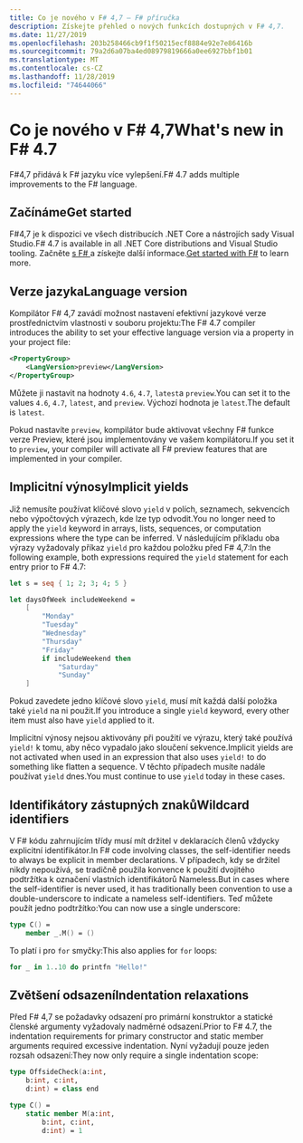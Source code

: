 ```yaml
---
title: Co je nového v F# 4,7 – F# příručka
description: Získejte přehled o nových funkcích dostupných v F# 4,7.
ms.date: 11/27/2019
ms.openlocfilehash: 203b258466cb9f1f50215ecf8884e92e7e86416b
ms.sourcegitcommit: 79a2d6a07ba4ed08979819666a0ee6927bbf1b01
ms.translationtype: MT
ms.contentlocale: cs-CZ
ms.lasthandoff: 11/28/2019
ms.locfileid: "74644066"
---
```

# <a name="whats-new-in-f-47"></a><span data-ttu-id="5404a-103">Co je nového v F# 4,7</span><span class="sxs-lookup"><span data-stu-id="5404a-103">What's new in F# 4.7</span></span>

<span data-ttu-id="5404a-104">F#4,7 přidává k F# jazyku více vylepšení.</span><span class="sxs-lookup"><span data-stu-id="5404a-104">F# 4.7 adds multiple improvements to the F# language.</span></span>

## <a name="get-started"></a><span data-ttu-id="5404a-105">Začínáme</span><span class="sxs-lookup"><span data-stu-id="5404a-105">Get started</span></span>

<span data-ttu-id="5404a-106">F#4,7 je k dispozici ve všech distribucích .NET Core a nástrojích sady Visual Studio.</span><span class="sxs-lookup"><span data-stu-id="5404a-106">F# 4.7 is available in all .NET Core distributions and Visual Studio tooling.</span></span> <span data-ttu-id="5404a-107">Začněte [s F# ](../get-started/index.md) a získejte další informace.</span><span class="sxs-lookup"><span data-stu-id="5404a-107">[Get started with F#](../get-started/index.md) to learn more.</span></span>

## <a name="language-version"></a><span data-ttu-id="5404a-108">Verze jazyka</span><span class="sxs-lookup"><span data-stu-id="5404a-108">Language version</span></span>

<span data-ttu-id="5404a-109">Kompilátor F# 4,7 zavádí možnost nastavení efektivní jazykové verze prostřednictvím vlastnosti v souboru projektu:</span><span class="sxs-lookup"><span data-stu-id="5404a-109">The F# 4.7 compiler introduces the ability to set your effective language version via a property in your project file:</span></span>

```xml
<PropertyGroup>
    <LangVersion>preview</LangVersion>
</PropertyGroup>
```

<span data-ttu-id="5404a-110">Můžete ji nastavit na hodnoty `4.6`, `4.7`, `latest`a `preview`.</span><span class="sxs-lookup"><span data-stu-id="5404a-110">You can set it to the values `4.6`, `4.7`, `latest`, and `preview`.</span></span> <span data-ttu-id="5404a-111">Výchozí hodnota je `latest`.</span><span class="sxs-lookup"><span data-stu-id="5404a-111">The default is `latest`.</span></span>

<span data-ttu-id="5404a-112">Pokud nastavíte `preview`, kompilátor bude aktivovat všechny F# funkce verze Preview, které jsou implementovány ve vašem kompilátoru.</span><span class="sxs-lookup"><span data-stu-id="5404a-112">If you set it to `preview`, your compiler will activate all F# preview features that are implemented in your compiler.</span></span>

## <a name="implicit-yields"></a><span data-ttu-id="5404a-113">Implicitní výnosy</span><span class="sxs-lookup"><span data-stu-id="5404a-113">Implicit yields</span></span>

<span data-ttu-id="5404a-114">Již nemusíte používat klíčové slovo `yield` v polích, seznamech, sekvencích nebo výpočtových výrazech, kde lze typ odvodit.</span><span class="sxs-lookup"><span data-stu-id="5404a-114">You no longer need to apply the `yield` keyword in arrays, lists, sequences, or computation expressions where the type can be inferred.</span></span> <span data-ttu-id="5404a-115">V následujícím příkladu oba výrazy vyžadovaly příkaz `yield` pro každou položku před F# 4,7:</span><span class="sxs-lookup"><span data-stu-id="5404a-115">In the following example, both expressions required the `yield` statement for each entry prior to F# 4.7:</span></span>

```fsharp
let s = seq { 1; 2; 3; 4; 5 }

let daysOfWeek includeWeekend =
    [ 
        "Monday"
        "Tuesday"
        "Wednesday"
        "Thursday"
        "Friday"
        if includeWeekend then 
            "Saturday"
            "Sunday"
    ] 
```

<span data-ttu-id="5404a-116">Pokud zavedete jedno klíčové slovo `yield`, musí mít každá další položka také `yield` na ni použit.</span><span class="sxs-lookup"><span data-stu-id="5404a-116">If you introduce a single `yield` keyword, every other item must also have `yield` applied to it.</span></span>

<span data-ttu-id="5404a-117">Implicitní výnosy nejsou aktivovány při použití ve výrazu, který také používá `yield!` k tomu, aby něco vypadalo jako sloučení sekvence.</span><span class="sxs-lookup"><span data-stu-id="5404a-117">Implicit yields are not activated when used in an expression that also uses `yield!` to do something like flatten a sequence.</span></span> <span data-ttu-id="5404a-118">V těchto případech musíte nadále používat `yield` dnes.</span><span class="sxs-lookup"><span data-stu-id="5404a-118">You must continue to use `yield` today in these cases.</span></span>

## <a name="wildcard-identifiers"></a><span data-ttu-id="5404a-119">Identifikátory zástupných znaků</span><span class="sxs-lookup"><span data-stu-id="5404a-119">Wildcard identifiers</span></span>

<span data-ttu-id="5404a-120">V F# kódu zahrnujícím třídy musí mít držitel v deklaracích členů vždycky explicitní identifikátor.</span><span class="sxs-lookup"><span data-stu-id="5404a-120">In F# code involving classes, the self-identifier needs to always be explicit in member declarations.</span></span> <span data-ttu-id="5404a-121">V případech, kdy se držitel nikdy nepoužívá, se tradičně použila konvence k použití dvojitého podtržítka k označení vlastních identifikátorů Nameless.</span><span class="sxs-lookup"><span data-stu-id="5404a-121">But in cases where the self-identifier is never used, it has traditionally been convention to use a double-underscore to indicate a nameless self-identifiers.</span></span> <span data-ttu-id="5404a-122">Teď můžete použít jedno podtržítko:</span><span class="sxs-lookup"><span data-stu-id="5404a-122">You can now use a single underscore:</span></span>

```fsharp
type C() =
    member _.M() = ()
```

<span data-ttu-id="5404a-123">To platí i pro `for` smyčky:</span><span class="sxs-lookup"><span data-stu-id="5404a-123">This also applies for `for` loops:</span></span>

```fsharp
for _ in 1..10 do printfn "Hello!"
```

## <a name="indentation-relaxations"></a><span data-ttu-id="5404a-124">Zvětšení odsazení</span><span class="sxs-lookup"><span data-stu-id="5404a-124">Indentation relaxations</span></span>

<span data-ttu-id="5404a-125">Před F# 4,7 se požadavky odsazení pro primární konstruktor a statické členské argumenty vyžadovaly nadměrné odsazení.</span><span class="sxs-lookup"><span data-stu-id="5404a-125">Prior to F# 4.7, the indentation requirements for primary constructor and static member arguments required excessive indentation.</span></span> <span data-ttu-id="5404a-126">Nyní vyžadují pouze jeden rozsah odsazení:</span><span class="sxs-lookup"><span data-stu-id="5404a-126">They now only require a single indentation scope:</span></span>

```fsharp
type OffsideCheck(a:int,
    b:int, c:int,
    d:int) = class end

type C() =
    static member M(a:int,
        b:int, c:int,
        d:int) = 1
```
